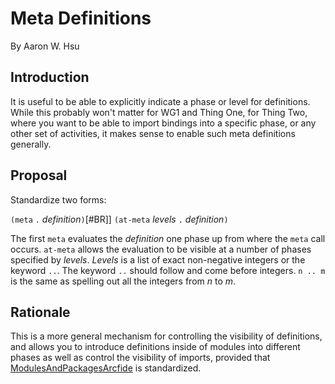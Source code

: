 # Meta Definitions

By Aaron W. Hsu

## Introduction

It is useful to be able to explicitly indicate a phase or level for definitions. While this probably won't matter for WG1 and Thing One, for Thing Two, where you want to be able to import bindings into a specific phase, or any other  set of activities, it makes sense to enable such meta definitions generally.

## Proposal

Standardize two forms:

`(meta` `.` *definition*`)`[#BR]]
`(at-meta` *levels* `.` *definition*`)`

The first `meta` evaluates the *definition* one phase up from where the `meta` call occurs. `at-meta` allows the evaluation to be visible at a number of phases specified by *levels*. *Levels* is a list of exact non-negative integers or the keyword `..`. The keyword `..` should follow and come before integers. `n .. m` is the same as spelling out all the integers from *n* to *m*.

## Rationale

This is a more general mechanism for controlling the visibility of definitions, and allows you to introduce definitions inside of modules into different phases as well as control the visibility of imports, provided that [ModulesAndPackagesArcfide](ModulesAndPackagesArcfide.md) is standardized.

